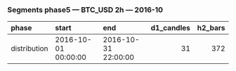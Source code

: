 ### Segments phase5 — BTC_USD 2h — 2016-10

| phase        | start               | end                 |   d1_candles |   h2_bars |
|:-------------|:--------------------|:--------------------|-------------:|----------:|
| distribution | 2016-10-01 00:00:00 | 2016-10-31 22:00:00 |           31 |       372 |
